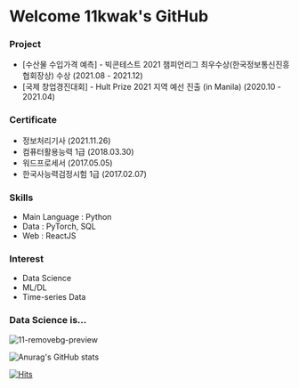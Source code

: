 # Welcome 11kwak's GitHub



### Project

- [수산물 수입가격 예측] - 빅콘테스트 2021 챔피언리그 최우수상(한국정보통신진흥협회장상) 수상 (2021.08 - 2021.12)
- [국제 창업경진대회] - Hult Prize 2021 지역 예선 진출 (in Manila) (2020.10 - 2021.04) 


### Certificate
- 정보처리기사 (2021.11.26)
- 컴퓨터활용능력 1급 (2018.03.30) 
- 워드프로세서 (2017.05.05) 
- 한국사능력검정시험 1급 (2017.02.07)



### Skills

- Main Language : Python
- Data : PyTorch, SQL
- Web : ReactJS 


  

### Interest

- Data Science
- ML/DL
- Time-series Data


### Data Science is...

![11-removebg-preview](https://user-images.githubusercontent.com/87745990/147713504-d57d3df8-cd16-4666-97d6-02621f7cf52e.png)



![Anurag's GitHub stats](https://github-readme-stats.vercel.app/api?username=11kwak&&show_icons=true&theme=tokyonight)


[![Hits](https://hits.seeyoufarm.com/api/count/incr/badge.svg?url=https%3A%2F%2Fgithub.com%2F11kwak&count_bg=%2379C83D&title_bg=%23555555&icon=&icon_color=%23E7E7E7&title=hits&edge_flat=false)](https://hits.seeyoufarm.com)
